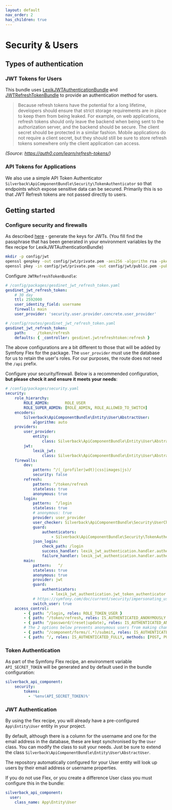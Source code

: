 ```yaml
---
layout: default
nav_order: 2
has_children: true
---
```

# Security & Users

## Types of authentication
### JWT Tokens for Users
This bundle uses [LexikJWTAuthenticationBundle](https://github.com/lexik/LexikJWTAuthenticationBundle) and [JWTRefreshTokenBundle](https://github.com/markitosgv/JWTRefreshTokenBundle) to provide an authentication method for users.

>Because refresh tokens have the potential for a long lifetime, developers should ensure that strict storage requirements are in place to keep them from being leaked. For example, on web applications, refresh tokens should only leave the backend when being sent to the authorization server, and the backend should be secure. The client secret should be protected in a similar fashion. Mobile applications do not require a client secret, but they should still be sure to store refresh tokens somewhere only the client application can access.

_(Source: https://auth0.com/learn/refresh-tokens/)_

### API Tokens for Applications
We also use a simple API Token Authenticator `Silverback\ApiComponentBundle\Security\TokenAuthenticator` so that endpoints which expose sensitive data can be secured. Primarily this is so that JWT Refresh tokens are not passed directly to users.

## Getting started

### Configure security and firewalls
As described [here](https://github.com/lexik/LexikJWTAuthenticationBundle/blob/master/Resources/doc/index.md#getting-started) - generate the keys for JWTs. (You fill find the passphrase that has been generated in your environment variables by the flex recipe for LexikJWTAuthenticationBundle)
```bash
mkdir -p config/jwt
openssl genpkey -out config/jwt/private.pem -aes256 -algorithm rsa -pkeyopt rsa_keygen_bits:4096
openssl pkey -in config/jwt/private.pem -out config/jwt/public.pem -pubout
```

Configure `JWTRefreshTokenBundle`:
```yaml
# /config/packages/gesdinet_jwt_refresh_token.yaml
gesdinet_jwt_refresh_token:
    # 30 day
    ttl: 2592000
    user_identity_field: username
    firewall: main
    user_provider: 'security.user.provider.concrete.user_provider'
```
```yaml
# /config/routes/gesdinet_jwt_refresh_token.yaml
gesdinet_jwt_refresh_token:
    path:     /token/refresh
    defaults: { _controller: gesdinet.jwtrefreshtoken:refresh }
```
The above configurations are a bit different to those that will be added by Symfony Flex for the package. The `user_provider` must use the database for us to retain the user's roles. For our purposes, the route does not need the `/api` prefix.

Configure your security/firewall. Below is a recommended configuration, **but please check it and ensure it meets your needs**:
```yaml
# /config/packages/security.yaml
security:
    role_hierarchy:
        ROLE_ADMIN:       ROLE_USER
        ROLE_SUPER_ADMIN: [ROLE_ADMIN, ROLE_ALLOWED_TO_SWITCH]
    encoders:
        Silverback\ApiComponentBundle\Entity\User\AbstractUser:
            algorithm: auto
    providers:
        user_provider:
            entity:
                class: Silverback\ApiComponentBundle\Entity\User\AbstractUser
        jwt:
            lexik_jwt:
                class: Silverback\ApiComponentBundle\Entity\User\AbstractUser
    firewalls:
        dev:
            pattern: ^/(_(profiler|wdt)|css|images|js)/
            security: false
        refresh:
            pattern: ^/token/refresh
            stateless: true
            anonymous: true
        login:
            pattern:  ^/login
            stateless: true
            # anonymous: true
            provider: user_provider
            user_checker: Silverback\ApiComponentBundle\Security\UserChecker
            guard:
                authenticators:
                    - Silverback\ApiComponentBundle\Security\TokenAuthenticator
            json_login:
                check_path: /login
                success_handler: lexik_jwt_authentication.handler.authentication_success
                failure_handler: lexik_jwt_authentication.handler.authentication_failure
        main:
            pattern:   ^/
            stateless: true
            anonymous: true
            provider: jwt
            guard:
                authenticators:
                    - lexik_jwt_authentication.jwt_token_authenticator
            # https://symfony.com/doc/current/security/impersonating_user.html
            switch_user: true
    access_control:
        - { path: ^/login, roles: ROLE_TOKEN_USER }
        - { path: ^/token/refresh, roles: IS_AUTHENTICATED_ANONYMOUSLY }
        - { path: ^/password/(reset|update), roles: IS_AUTHENTICATED_ANONYMOUSLY, methods: [POST] }
        # The 2 options below prevents anonymous users from making changes to your API resources while allowing form submissions
        - { path: ^/component/forms/(.*)/submit, roles: IS_AUTHENTICATED_ANONYMOUSLY, methods: [POST, PATCH] }
        - { path: ^/, roles: IS_AUTHENTICATED_FULLY, methods: [POST, PUT, PATCH, DELETE] }
```

### Token Authentication
As part of the Symfony Flex recipe, an environment variable `API_SECRET_TOKEN` will be generated and by default used in the bundle configuration:
```yaml
silverback_api_component:
    security:
        tokens:
          - '%env(API_SECRET_TOKEN)%'
```

### JWT Authentication
By using the flex recipe, you will already have a pre-configured `App\Entity\User` entity in your project.

By default, although there is a column for the username and one for the email address in the database, these are kept synchronised by the `User` class. You can modify the class to suit your needs. Just be sure to extend the class `Silverback\ApiComponentBundle\Entity\User\AbstractUser`.

The repository automatically configured for your User entity will look up users by their email address or username properties.

If you do not use Flex, or you create a difference User class you must configure this in the bundle:
```yaml
silverback_api_component:
  user:
    class_name: App\Entity\User
```
